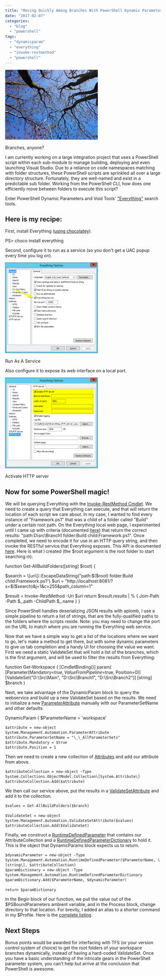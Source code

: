 ```yaml
---
title: "Moving Quickly Among Branches With PowerShell Dynamic Parameters"
date: "2017-02-07"
categories: 
  - "blog"
  - "powershell"
tags: 
  - "dynamicparam"
  - "everything"
  - "invoke-restmethod"
  - "powershell"
---
```


![Tree branches](images/tree-439171_640-300x225.jpg)

Branches, anyone?

I am currently working on a large integration project that uses a PowerShell script within each sub-module to manage building, deploying and even launching Visual Studio. Due to a reliance on code namespaces matching with folder structures, these PowerShell scripts are sprinkled all over a large directory structure. Fortunately, they are well-named and exist in a predictable sub folder. Working from the PowerShell CLI, how does one efficiently move between folders to execute this script?

Enter PowerShell Dynamic Parameters and Void Tools' ["Everything"](https://www.voidtools.com/) search tools.

## Here is my recipe:

First, install Everything ([using chocolatey](https://chocolatey.org/packages/Everything)).

PS> choco install everything

Second, configure it to run as a service (so you don't get a UAC popup every time you log on).

![Run As A Service](images/2016-10-17-17_09_44-h1860-biztalk-dev-H1860-Remote-Desktop-Connection-300x292.png)

Run As A Service

Also configure it to expose its web interface on a local port.

![](images/2016-10-17-17_09_20-h1860-biztalk-dev-H1860-Remote-Desktop-Connection-300x292.png)

Activate HTTP server

## Now for some PowerShell magic!

We will be querying Everything with the [Invoke-RestMethod Cmdlet](https://technet.microsoft.com/en-us/library/hh849971.aspx). We need to create a query that Everything can execute, and that will return the location of each script we care about. In my case, I wanted to find every instance of "Framework.ps1" that was a child of a folder called "Build" under a certain root path. On the Everything local web page, I experimented until I came up with criteria (documented [here](https://www.voidtools.com/support/everything/searching/)) that return the correct results: "path:D\\src\\Branch1 folder:Build child:Framework.ps1". Once completed, we need to encode it for use in an HTTP query string, and then invoke the RESTful service that Everything exposes. This API is documented [here](https://www.voidtools.com/support/everything/http/). Here is what I created (the $root argument is the root folder to start searching in):

function Get-AllBuildFolders(\[string\] $root) {

  $search = \[uri\]::EscapeDataString("path:$($root) folder:Build child:Framework.ps1")
  $uri = "http://localhost:8081/?s=$($search)&j=1&c=255&path\_column=1"

  $result = Invoke-RestMethod -Uri $uri
  return $result.results | % { Join-Path -Path $\_.path -ChildPath $\_.name }
}

Since PowerShell handles deserializing JSON results with aplomb, I use a simple pipeline to return a list of strings, that are the fully-qualified paths to the folders where the scripts reside. Note: you may need to change the port on the URL to match where you are running the Everything web service.

Now that we have a simple way to get a list of the locations where we want to go, let's make a method to get there, but with some dynamic parameters to give us tab completion and a handy UI for choosing the value we want. First we need a static ValidateSet that will hold a list of the branches, which is the first argument, and will be used to filter the results from Everything:

function Get-Workspace {
  \[CmdletBinding()\]
  param(
    \[Parameter(Mandatory=$true, ValueFromPipeline=$true, Position=0)\]
    \[ValidateSet("D:\\Src\\Main", "D:\\Src\\Branch1", "D:\\Src\\Branch2")\]
    \[string\]
    $branch
)
    

Next, we take advantage of the DynamicParam block to query the webservice and build up a new ValidateSet based on the results. We need to initialize a new [ParameterAttribute](https://msdn.microsoft.com/en-us/library/system.management.automation.parameterattribute(v=vs.85).aspx) manually with our ParameterSetName and other defaults:

  DynamicParam {
    $ParameterName = 'workspace'

    $attribute = new-object System.Management.Automation.ParameterAttribute
    $attribute.ParameterSetName = "\_\_AllParameterSets"
    $attribute.Mandatory = $true
    $attribute.Position = 1

Then we need to create a new collection of [Attributes](https://msdn.microsoft.com/en-us/library/system.attribute(v=vs.110).aspx) and add our attribute from above.

    $attributeCollection = new-object -Type System.Collections.ObjectModel.Collection\[System.Attribute\]
    $attributeCollection.Add($attribute)

We then call our service above, put the results in a [ValidateSetAttribute](https://msdn.microsoft.com/en-us/library/system.management.automation.validatesetattribute(v=vs.85).aspx) and add it to the collection.

    $values = Get-AllBuildFolders($branch)

    $ValidateSet = new-object System.Management.Automation.ValidateSetAttribute($values)
    $attributeCollection.Add($ValidateSet)

Finally, we construct a [RuntimeDefinedParameter](https://msdn.microsoft.com/en-us/library/system.management.automation.runtimedefinedparameter(v=vs.85).aspx) that contains our AttributeCollection and a [RuntimeDefinedParameterDictionary](https://msdn.microsoft.com/en-us/library/system.management.automation.runtimedefinedparameterdictionary(v=vs.85).aspx) to hold it. This is the object that DynamicParams block expects us to return.

    $dynamicParameter = new-object -Type System.Management.Automation.RuntimeDefinedParameter($ParameterName, \[string\], $attributeCollection)
    $paramDictionary = new-object -Type System.Management.Automation.RuntimeDefinedParameterDictionary
    $paramDictionary.Add($ParameterName, $dynamicParameter)

    return $paramDictionary

In the Begin block of our function, we pull the value out of the $PSBoundParameters ambient variable, and in the Process block, change directory to that location. For brevity, I added an alias to a shorter command in my $Profile. Here is the [complete listing](https://gist.github.com/adamskt/21771391845cdd79397fc71ec6f54fd4).

## Next Steps

Bonus points would be awarded for interfacing with TFS (or your version control system of choice) to get the root folders of your workspace branches dynamically, instead of having a hard-coded ValidateSet. Once you have a basic understanding of the intricate gears in the PowerShell parameter system, you can't help but arrive at the conclusion that PowerShell is awesome.
